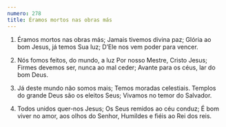 ```yaml
---
numero: 278
title: Éramos mortos nas obras más
---
```

1. Éramos mortos nas obras más;
Jamais tivemos divina paz;
Glória ao bom Jesus, já temos Sua luz;
D’Ele nos vem poder para vencer.

2. Nós fomos feitos, do mundo, a luz
Por nosso Mestre, Cristo Jesus;
Firmes devemos ser, nunca ao mal ceder;
Avante para os céus, lar do bom Deus.

3. Já deste mundo não somos mais;
Temos moradas celestiais.
Templos do grande Deus são os eleitos Seus;
Vivamos no temor do Salvador.

4. Todos unidos quer-nos Jesus;
Os Seus remidos ao céu conduz;
É bom viver no amor, aos olhos do Senhor,
Humildes e fiéis ao Rei dos reis.
